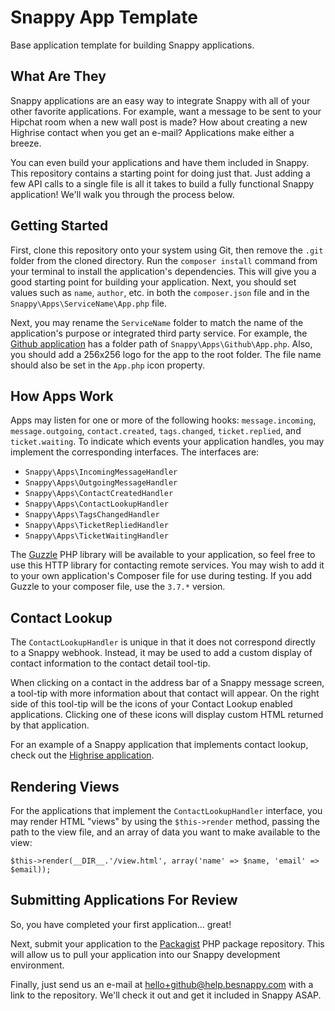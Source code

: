 # Snappy App Template

Base application template for building Snappy applications.

## What Are They

Snappy applications are an easy way to integrate Snappy with all of your other favorite applications. For example, want a message to be sent to your Hipchat room when a new wall post is made? How about creating a new Highrise contact when you get an e-mail? Applications make either a breeze.

You can even build your applications and have them included in Snappy. This repository contains a starting point for doing just that. Just adding a few API calls to a single file is all it takes to build a fully functional Snappy application! We'll walk you through the process below.

## Getting Started

First, clone this repository onto your system using Git, then remove the `.git` folder from the cloned directory. Run the `composer install` command from your terminal to install the application's dependencies. This will give you a good starting point for building your application. Next, you should set values such as `name`, `author`, etc. in both the `composer.json` file and in the `Snappy\Apps\ServiceName\App.php` file.

Next, you may rename the `ServiceName` folder to match the name of the application's purpose or integrated third party service. For example, the [Github application](https://github.com/BeSnappy/snappy-github) has a folder path of `Snappy\Apps\Github\App.php`. Also, you should add a 256x256 logo for the app to the root folder. The file name should also be set in the `App.php` icon property.

## How Apps Work

Apps may listen for one or more of the following hooks: `message.incoming`, `message.outgoing`, `contact.created`, `tags.changed`, `ticket.replied`, and `ticket.waiting`. To indicate which events your application handles, you may implement the corresponding interfaces. The interfaces are:

- `Snappy\Apps\IncomingMessageHandler`
- `Snappy\Apps\OutgoingMessageHandler`
- `Snappy\Apps\ContactCreatedHandler`
- `Snappy\Apps\ContactLookupHandler`
- `Snappy\Apps\TagsChangedHandler`
- `Snappy\Apps\TicketRepliedHandler`
- `Snappy\Apps\TicketWaitingHandler`

The [Guzzle](https://github.com/guzzle/guzzle) PHP library will be available to your application, so feel free to use this HTTP library for contacting remote services. You may wish to add it to your own application's Composer file for use during testing. If you add Guzzle to your composer file, use the `3.7.*` version.

## Contact Lookup

The `ContactLookupHandler` is unique in that it does not correspond directly to a Snappy webhook. Instead, it may be used to add a custom display of contact information to the contact detail tool-tip.

When clicking on a contact in the address bar of a Snappy message screen, a tool-tip with more information about that contact will appear. On the right side of this tool-tip will be the icons of your Contact Lookup enabled applications. Clicking one of these icons will display custom HTML returned by that application.

For an example of a Snappy application that implements contact lookup, check out the [Highrise application](https://github.com/BeSnappy/snappy-highrise).

## Rendering Views

For the applications that implement the `ContactLookupHandler` interface, you may render HTML "views" by using the `$this->render` method, passing the path to the view file, and an array of data you want to make available to the view:

	$this->render(__DIR__.'/view.html', array('name' => $name, 'email' => $email));

## Submitting Applications For Review

So, you have completed your first application... great!

Next, submit your application to the [Packagist](https://packagist.org) PHP package repository. This will allow us to pull your application into our Snappy development environment.

Finally, just send us an e-mail at hello+github@help.besnappy.com with a link to the repository. We'll check it out and get it included in Snappy ASAP.
